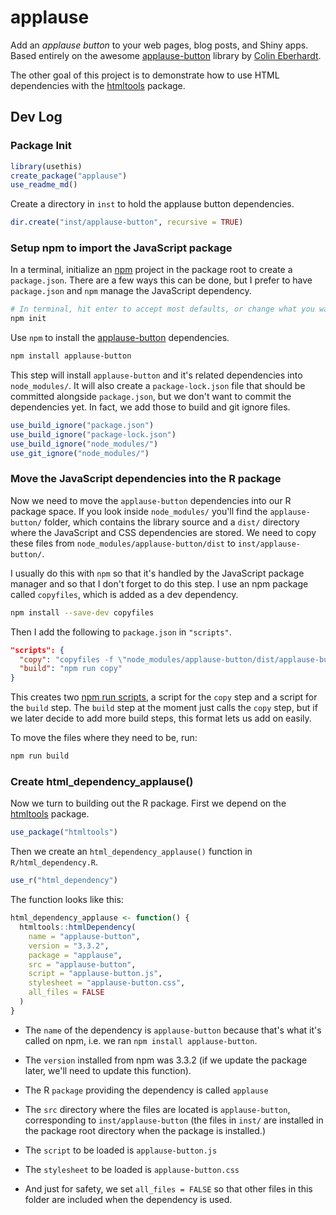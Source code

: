 
# applause

<!-- badges: start -->
<!-- badges: end -->

[applause-button]: https://applause-button.com/
[ColinEberhardt]: https://github.com/ColinEberhardt/
[htmltools]: https://github.com/ColinEberhardt/
[npm]: https://www.npmjs.com/

Add an _applause button_ to your web pages, blog posts, and Shiny apps. Based entirely on the awesome [applause-button] library by [Colin Eberhardt][ColinEberhardt].

The other goal of this project is to demonstrate how to use HTML dependencies with the [htmltools] package.


## Dev Log

### Package Init

```r
library(usethis)
create_package("applause")
use_readme_md()
```

Create a directory in `inst` to hold the applause button dependencies.

```r
dir.create("inst/applause-button", recursive = TRUE)
```

### Setup npm to import the JavaScript package

In a terminal, initialize an [npm] project in the package root to create a `package.json`. There are a few ways this can be done, but I prefer to have `package.json` and `npm` manage the JavaScript dependency.

```sh
# In terminal, hit enter to accept most defaults, or change what you want
npm init
```

Use `npm` to install the [applause-button] dependencies.

```sh
npm install applause-button
```

This step will install `applause-button` and it's related dependencies into `node_modules/`. It will also create a `package-lock.json` file that should be committed alongside `package.json`, but we don't want to commit the dependencies yet. In fact, we add those to build and git ignore files.

```r
use_build_ignore("package.json")
use_build_ignore("package-lock.json")
use_build_ignore("node_modules/")
use_git_ignore("node_modules/")
```

### Move the JavaScript dependencies into the R package

Now we need to move the `applause-button` dependencies into our R package space. If you look inside `node_modules/` you'll find the `applause-button/` folder, which contains the library source and a `dist/` directory where the JavaScript and CSS dependencies are stored.
We need to copy these files from `node_modules/applause-button/dist` to `inst/applause-button/`.

I usually do this with `npm` so that it's handled by the JavaScript package manager and so that I don't forget to do this step. I use an npm package called `copyfiles`, which is added as a dev dependency.

```sh
npm install --save-dev copyfiles
```

Then I add the following to `package.json` in `"scripts"`.

```json
"scripts": {
  "copy": "copyfiles -f \"node_modules/applause-button/dist/applause-button.*\" inst/applause-button",
  "build": "npm run copy"
}
```

This creates two [npm run scripts](https://docs.npmjs.com/cli/run-script), a script for the `copy` step and a script for the `build` step. The `build` step at the moment just calls the `copy` step, but if we later decide to add more build steps, this format lets us add on easily.

To move the files where they need to be, run:

```sh
npm run build
```

### Create html_dependency_applause()

Now we turn to building out the R package. First we depend on the [htmltools] package.

```r
use_package("htmltools")
```

Then we create an `html_dependency_applause()` function in `R/html_dependency.R`.

```r
use_r("html_dependency")
```

The function looks like this:

```r
html_dependency_applause <- function() {
  htmltools::htmlDependency(
    name = "applause-button",
    version = "3.3.2",
    package = "applause",
    src = "applause-button",
    script = "applause-button.js",
    stylesheet = "applause-button.css",
    all_files = FALSE
  )
}
```

- The `name` of the dependency is `applause-button` because that's what it's called on npm, i.e. we ran `npm install applause-button`.

- The `version` installed from npm was 3.3.2 (if we update the package later, we'll need to update this function).

- The R `package` providing the dependency is called `applause`

- The `src` directory where the files are located is `applause-button`, corresponding to `inst/applause-button` (the files in `inst/` are installed in the package root directory when the package is installed.)

- The `script` to be loaded is `applause-button.js`

- The `stylesheet` to be loaded is `applause-button.css`

- And just for safety, we set `all_files = FALSE` so that other files in this folder are included when the dependency is used.
